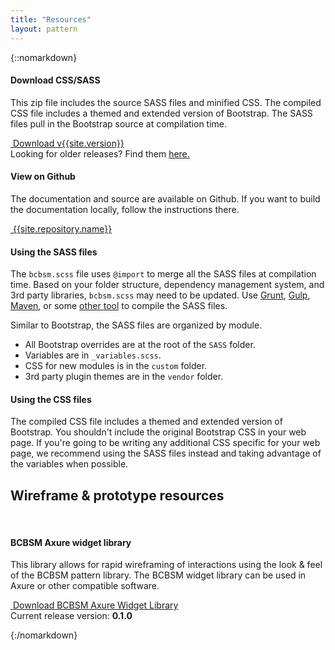 ```yaml
---
title: "Resources"
layout: pattern
---
```

{::nomarkdown}
<div class="">
    <div class="pl-panel">
        <div class="row">
            <div class="col-sm-6 col-lg-6">
                <h4 class="margin-top-0">Download CSS/SASS</h4>
                <p>This zip file includes the source SASS files and minified CSS. The compiled CSS file includes a themed and extended version of Bootstrap. The SASS files pull in the Bootstrap source at compilation time.</p>
                <a href="{{site.baseurl}}/assets/downloads/bcbsm.zip" class="btn btn-primary"><i class="icon icon-inverse icon-download"></i> &nbsp;Download v{{site.version}}</a>
                <div class="margin-top-1 small">Looking for older releases? Find them <a href="{{site.repository.url}}/releases">here.</a></div>
            </div>
            <div class="col-sm-6 col-lg-6">
                <h4 class="margin-top-0">View on Github</h4>
                <p>The documentation and source are available on Github. If you want to build the documentation locally, follow the instructions there.</p>
                <a href="{{site.repository.url}}" class="btn btn-default"><i class="icon icon-github"></i> &nbsp;{{site.repository.name}}</a>
            </div>
        </div>
    </div>
    <div class="pl-panel">
        <h4 class="margin-top-0">Using the SASS files</h4>
        <p>The <code>bcbsm.scss</code> file uses <code>@import</code> to merge all the SASS files at compilation time. Based on your folder structure, dependency management system, and 3rd party libraries, <code>bcbsm.scss</code> may need to be updated. Use <a href="http://gruntjs.com/">Grunt</a>, <a href="http://gulpjs.com/">Gulp</a>, <a href="http://maven.apache.org/">Maven</a>, or some <a href="http://sass-lang.com/install">other tool</a> to compile the SASS files.</p>
        <p>Similar to Bootstrap, the SASS files are organized by module.</p>
        <ul>
            <li>All Bootstrap overrides are at the root of the <code>SASS</code> folder.</li>
            <li>Variables are in <code>_variables.scss</code>.</li>
            <li>CSS for new modules is in the <code>custom</code> folder.</li>
            <li>3rd party plugin themes are in the <code>vendor</code> folder.</li>
        </ul>
        <h4>Using the CSS files</h4>
        <p>The compiled CSS file includes a themed and extended version of Bootstrap. You shouldn't include the original Bootstrap CSS in your web page. If you're going to be writing any additional CSS specific for your web page, we recommend using the SASS files instead and taking advantage of the variables when possible.</p>
    </div>
</div>

<div class="">
    <div class="pl-panel">
        <div class="row">
        <h2 class="margin-top-0">Wireframe & prototype resources</h2>
        <p>&nbsp;</p>
            <div class="col-sm-12 col-lg-12">
                <h4 class="margin-top-0">BCBSM Axure widget library</h4>
                <p>This library allows for rapid wireframing of interactions using the look & feel of the BCBSM pattern library. The BCBSM widget library can be used in Axure or other compatible software.</p>
               <a href="{{site.baseurl}}/dist/resources/prototyping/BCBSM-Widget-Library.rplib" class="btn btn-primary"><i class="icon icon-inverse icon-download"></i> &nbsp;Download BCBSM Axure Widget Library</a>
                <div class="margin-top-1 small">Current release version: <strong>0.1.0</strong></div>
            </div>
        </div>
    </div>

{:/nomarkdown}
